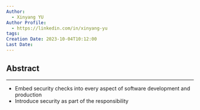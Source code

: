 ```yaml
---
Author:
  - Xinyang YU
Author Profile:
  - https://linkedin.com/in/xinyang-yu
tags: 
Creation Date: 2023-10-04T10:12:00
Last Date:
---
```

## Abstract
---
- Embed security checks into every aspect of software development and production
- Introduce security as part of the responsibility